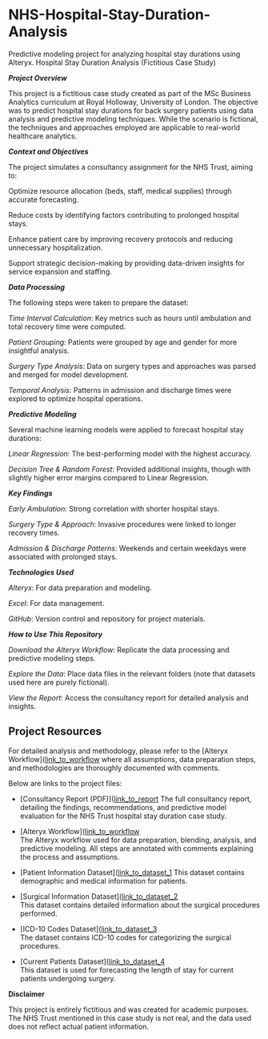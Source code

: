# NHS-Hospital-Stay-Duration-Analysis
Predictive modeling project for analyzing hospital stay durations using Alteryx.
Hospital Stay Duration Analysis (Fictitious Case Study)

**_**Project Overview**_**

This project is a fictitious case study created as part of the MSc Business Analytics curriculum at Royal Holloway, University of London. The objective was to predict hospital stay durations for back surgery patients using data analysis and predictive modeling techniques. While the scenario is fictional, the techniques and approaches employed are applicable to real-world healthcare analytics.

_**Context and Objectives**_

The project simulates a consultancy assignment for the NHS Trust, aiming to:

Optimize resource allocation (beds, staff, medical supplies) through accurate forecasting.

Reduce costs by identifying factors contributing to prolonged hospital stays.

Enhance patient care by improving recovery protocols and reducing unnecessary hospitalization.

Support strategic decision-making by providing data-driven insights for service expansion and staffing.

_**Data Processing**_

The following steps were taken to prepare the dataset:

_Time Interval Calculation_: Key metrics such as hours until ambulation and total recovery time were computed.

_Patient Grouping_: Patients were grouped by age and gender for more insightful analysis.

_Surgery Type Analysis_: Data on surgery types and approaches was parsed and merged for model development.

_Temporal Analysis_: Patterns in admission and discharge times were explored to optimize hospital operations.


_**Predictive Modeling**_

Several machine learning models were applied to forecast hospital stay durations:

_Linear Regression_: The best-performing model with the highest accuracy.

_Decision Tree & Random Forest_: Provided additional insights, though with slightly higher error margins compared to Linear Regression.


_**Key Findings**_

_Early Ambulation_: Strong correlation with shorter hospital stays.

_Surgery Type & Approach_: Invasive procedures were linked to longer recovery times.

_Admission & Discharge Patterns_: Weekends and certain weekdays were associated with prolonged stays.


_**Technologies Used**_

_Alteryx_: For data preparation and modeling.

_Excel_: For data management.

_GitHub_: Version control and repository for project materials.


_**How to Use This Repository**_

_Download the Alteryx Workflow_: Replicate the data processing and predictive modeling steps.

_Explore the Data_: Place data files in the relevant folders (note that datasets used here are purely fictional).

_View the Report_: Access the consultancy report for detailed analysis and insights.

## Project Resources

For detailed analysis and methodology, please refer to the [Alteryx Workflow]([link_to_workflow](https://github.com/magarSushant/NHS-Hospital-Stay-Duration-Analysis/blob/main/NHS-Consultancy%20Atleryx%20Workflow.yxmd) where all assumptions, data preparation steps, and methodologies are thoroughly documented with comments. 

Below are links to the project files:

- [Consultancy Report (PDF)]([link_to_report](https://github.com/magarSushant/NHS-Hospital-Stay-Duration-Analysis/blob/main/NHS-Consultancy%20Report.pdf) 
  The full consultancy report, detailing the findings, recommendations, and predictive model evaluation for the NHS Trust hospital stay duration case study.

- [Alteryx Workflow]([link_to_workflow](https://github.com/magarSushant/NHS-Hospital-Stay-Duration-Analysis/blob/main/NHS-Consultancy%20Atleryx%20Workflow.yxmd)  
  The Alteryx workflow used for data preparation, blending, analysis, and predictive modeling. All steps are annotated with comments explaining the process and assumptions.

- [Patient Information Dataset]([link_to_dataset_1](https://github.com/magarSushant/NHS-Hospital-Stay-Duration-Analysis/blob/main/Datasets/Patient%20Information.xlsx) 
  This dataset contains demographic and medical information for patients.

- [Surgical Information Dataset]([link_to_dataset_2](https://github.com/magarSushant/NHS-Hospital-Stay-Duration-Analysis/blob/main/Datasets/Surgical%20Information.xlsx)  
  This dataset contains detailed information about the surgical procedures performed.

- [ICD-10 Codes Dataset]([link_to_dataset_3](https://github.com/magarSushant/NHS-Hospital-Stay-Duration-Analysis/blob/main/Datasets/ICD-10%20Codes.xlsx)  
  The dataset contains ICD-10 codes for categorizing the surgical procedures.

- [Current Patients Dataset]([link_to_dataset_4](https://github.com/magarSushant/NHS-Hospital-Stay-Duration-Analysis/blob/main/Datasets/Current%20Patients.xlsx)  
  This dataset is used for forecasting the length of stay for current patients undergoing surgery.



**Disclaimer**

This project is entirely fictitious and was created for academic purposes. The NHS Trust mentioned in this case study is not real, and the data used does not reflect actual patient information.

